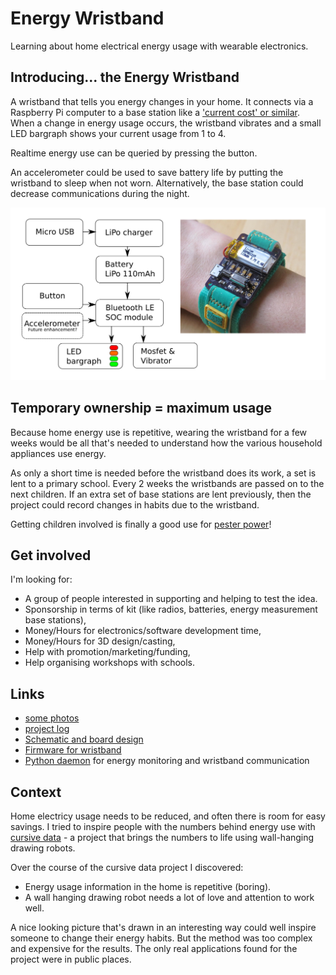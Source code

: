 # Energy Wristband

Learning about home electrical energy usage with wearable electronics.

## Introducing... the Energy Wristband

A wristband that tells you energy changes in your home. It connects via a
Raspberry Pi computer to a base station like a ['current cost' or
similar](https://www.google.co.uk/search?q=energy+monitor&biw=1309&bih=739&source=lnms&tbm=isch&sa=X&ei=jlRiVP20K7eTsQT1sYCoBA&ved=0CAcQ_AUoAg).
When a change in energy usage occurs, the wristband vibrates and a small LED
bargraph shows your current usage from 1 to 4.

Realtime energy use can be queried by pressing the button.

An accelerometer could be used to save battery life by putting the wristband to
sleep when not worn. Alternatively, the base station could decrease
communications during the night.

![system overview](docs/system-overview.png)

## Temporary ownership = maximum usage

Because home energy use is repetitive, wearing the wristband for a few weeks would be all that's needed to understand how the various household appliances use energy.

As only a short time is needed before the wristband does its work, a set is lent
to a primary school. Every 2 weeks the wristbands are passed on to the next
children. If an extra set of base stations are lent previously, then the project
could record changes in habits due to the wristband.

Getting children involved is finally a good use for [pester
power](http://en.wikipedia.org/wiki/Pester_power)!

## Get involved

I'm looking for:

* A group of people interested in supporting and helping to test the idea.
* Sponsorship in terms of kit (like radios, batteries, energy measurement base stations),
* Money/Hours for electronics/software development time,
* Money/Hours for 3D design/casting,
* Help with promotion/marketing/funding,
* Help organising workshops with schools.

## Links

* [some photos](https://plus.google.com/photos/109869064118515349190/albums/6093503170218170657) 
* [project log](docs/project_log.md)
* [Schematic and board design](https://github.com/mattvenn/eagle-circuit-designs/tree/master/energy-wristband)
* [Firmware for wristband](./firmware/)
* [Python daemon](./daemon/) for energy monitoring and wristband communication

## Context

Home electricy usage needs to be reduced, and often there is room for easy
savings. I tried to inspire people with the numbers behind energy use with
[cursive data](http://cursivedata.co.uk) - a project that brings the numbers to
life using wall-hanging drawing robots.

Over the course of the cursive data project I discovered:

* Energy usage information in the home is repetitive (boring).
* A wall hanging drawing robot needs a lot of love and attention to work well.

A nice looking picture that's drawn in an interesting way could well inspire
someone to change their energy habits. But the method was too complex and
expensive for the results. The only real applications found for the project were
in public places.

